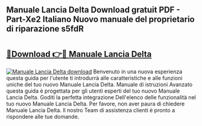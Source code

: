 ## Manuale Lancia Delta Download gratuit PDF - Part-Xe2 Italiano Nuovo manuale del proprietario di riparazione s5fdR

# <h2><a href="http://dfe99r.blite.top/?on=Manuale+Lancia+Delta">🔗Download 👉🔴 Manuale Lancia Delta</a></h2>

[![Manuale Lancia Delta download](https://i.imgur.com/lujVjoI.png)](http://dfe99r.blite.top/?on=Manuale+Lancia+Delta)
Benvenuto in una nuova esperienza questa guida per l'utente ti introdurrà alle caratteristiche e alle funzioni uniche del tuo nuovo Manuale Lancia Delta. Manuale di istruzioni Avanzato questa guida è progettata per gli utenti esperti del tuo nuovo Manuale Lancia Delta. Goditi la perfetta integrazione Dell'elenco delle funzionalità nel tuo nuovo Manuale Lancia Delta. Per favore, non aver paura di chiedere Manuale Lancia Delta. Il nostro Team di assistenza clienti è pronto a rispondere alle tue domande.
